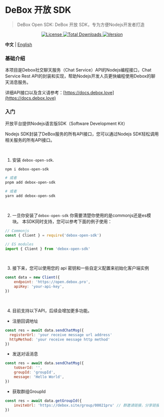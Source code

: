 # DeBox 开放 SDK

> DeBox Open SDK: DeBox 开放 SDK，专为方便Nodejs开发者打造

<p align="center">
  <a href="https://github.com/deboxlove/debox-open-sdk/blob/main/LICENSE">
    <img src="https://img.shields.io/npm/l/debox-open-sdk?label=debox-open-sdk" alt="License" />
  </a>
  <a href="https://www.npmjs.com/package/debox-open-sdk">
    <img src="https://img.shields.io/npm/dt/debox-open-sdk.svg" alt="Total Downloads">
  </a>
  <a href="https://github.com/deboxlove/debox-open-sdk/releases">
    <img src="https://img.shields.io/badge/version-1.0.1-blue.svg" alt="Version" />
  </a>
</p>

**中文** | [English](./README.md)

### 基础介绍

本项目是Debox社交聊天服务（Chat Service）API的Nodejs编程接口，Chat Service Rest API的封装和实现，帮助Nodejs开发人员更快编程使用Debox的聊天消息服务。

详细API接口以及含义请参考：[https://docs.debox.love](https://docs.debox.love)

### 入门

开放平台提供Nodejs语言版SDK（Software Development Kit）

Nodejs SDK封装了DeBox服务的所有API接口，您可以通过Nodejs SDK轻松调用相关服务的所有API接口。

<br />

1. 安装 `debox-open-sdk`.

```bash
npm i debox-open-sdk

# 或者
pnpm add debox-open-sdk

# 或者
yarn add debox-open-sdk
```

<br />

2. 一旦你安装了`debox-open-sdk` 你需要清楚你使用的是commonjs还是es模块。 本SDK同时支持，您可以参考下面的例子使用：

```js
// Commonjs
const { Client } = require('debox-open-sdk')

// ES modules
import { Client } from 'debox-open-sdk'
```

<br />

3. 接下来，您可以使用您的 api 密钥和一些自定义配置来初始化客户端实例

```js
const data = new Client({
	endpoint: 'https://open.debox.pro',
	apiKey: 'your-api-key',
})
```

<br />

4. 目前支持以下API，后续会增加更多功能。

- 注册回调地址

```js
const res = await data.sendChatMsg({
  registerUrl: 'your receive message url address'
  httpMethod: 'your receive message http method'
})
```

- 发送对话消息

```js
const res = await data.sendChatMsg({
	toUserId: '',
	groupId: 'groupId',
	message: 'Hello World',
})
```

- 获取群组GroupId

```js
const res = await data.getGroupId({
	inviteUrl: 'https://debox.site/group/00021pru' // 群邀请链接，分享链接（名字可能叫法不一样）
})
```
